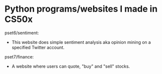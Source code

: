 # Python programs/websites I made in CS50x


pset6/sentiment:
  - This website does simple sentiment analysis aka opinion mining on a specified Twitter account.
  
 pset7/finance:
  - A website where users can quote, "buy" and "sell" stocks. 

